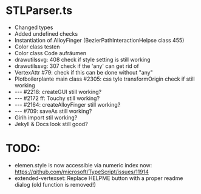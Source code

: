 

# STLParser.ts
* Changed types
* Added undefined checks
* Instantiation of AlloyFinger (BezierPathInteractionHelpse class 455)
* Color class testen
* Color class Code aufräumen
* drawutilssvg: 408 check if style setting is still working
* drawutilssvg: 307 check if the 'any' can get rid of
* VertexAttr #79: check if this can be done without "any"
* Plotboilerplante main class #2305: css tyle transformOrigin check if still working
* --- #2218: createGUI still working?
* --- #2172 ff: Touchy still working?
* --- #2164: createAlloyFinger still working?
* --- #709: saveAs still working?
* Girih import stil working?
* Jekyll & Docs look still good?

# TODO:
* elemen.style is now accessible via numeric index now:
    https://github.com/microsoft/TypeScript/issues/11914
* extended-vertexset: Replace HELPME button with a proper readme dialog (old function is removed!)